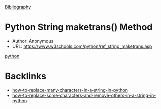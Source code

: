 [Bibliography](Bibliography.md)

# Python String maketrans() Method

-   Author: Anonymous
-   URL: <https://www.w3schools.com/python/ref_string_maketrans.asp>

[python](python.md)

# Backlinks

- [how-to-replace-many-characters-in-a-string-in-python](how-to-replace-many-characters-in-a-string-in-python.md)
- [how-to-replace-some-characters-and-remove-others-in-a-string-in-python](how-to-replace-some-characters-and-remove-others-in-a-string-in-python.md)
